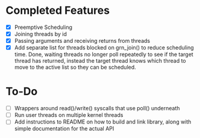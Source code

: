 

# Completed Features
 - [x] Preemptive Scheduling
 - [x] Joining threads by id
 - [x] Passing arguments and receiving returns from threads
 - [x] Add separate list for threads blocked on grn_join() to reduce scheduling time. Done, waiting threads no longer poll repeatedly to see if the target thread has returned, instead the target thread knows which thread to move to the active list so they can be scheduled.
# To-Do
 - [ ] Wrappers around read()/write() syscalls that use poll() underneath
 - [ ] Run user threads on multiple kernel threads
 - [ ] Add instructions to README on how to build and link library, along with simple documentation for the actual API
